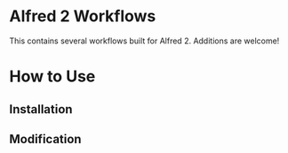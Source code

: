# Alfred 2 Workflows
This contains several workflows built for Alfred 2. Additions are welcome!

# How to Use

## Installation

## Modification
